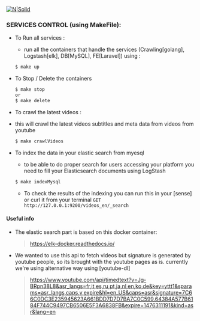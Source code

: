 [![N|Solid](https://cldup.com/dTxpPi9lDf.thumb.png)](https://nodesource.com/products/nsolid)

### SERVICES CONTROL (using MakeFile):
- To Run all services :
	- run all the containers that handle the services 
	(Crawling[golang], Logstash[elk], DB[MySQL], FE[Laravel])
	using :
    ```sh
    $ make up 
    ```
- To Stop / Delete the containers 
     ```sh
    $ make stop
    or
    $ make delete
    ```
- To crawl the latest videos :
 - this will crawl the latest videos subtitles and meta data from videos from youtube
	```sh
    $ make crawlVideos
    ```


- To index the data in your elastic search from myesql
	- to be able to do proper search for users accessing your platform you need to fill your Elasticsearch documents using LogStash
	```sh
    $ make indexMysql
    ```
	- To check the results of the indexing you can run this in your [sense] or curl it from your terminal
	`GET http://127.0.0.1:9200/videos_en/_search`


#### Useful info 
- The elastic search part is based on this docker container:
    >https://elk-docker.readthedocs.io/

- We wanted to use this api to fetch videos
  but signature is generated by youtube people, so its brought with the youtube pages as is.
  currently we're using alternative way using [youtube-dl]
    > https://www.youtube.com/api/timedtext?v=Jg-BRpn38L8&asr_langs=fr,it,es,ru,pt,ja,nl,en,ko,de&key=yttt1&sparams=asr_langs,caps,v,expire&hl=en_US&caps=asr&signature=7C66C0DC3E235945623A661BDD7D7D7BA7C0C599.64384A577B6184F744C9497CB6506E5F3A6838FB&expire=1476311191&kind=asr&lang=en
